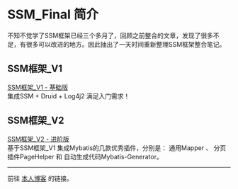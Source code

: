 # SSM_Final 简介

  不知不觉学了SSM框架已经三个多月了，回顾之前整合的文章，发现了很多不足，有很多可以改进的地方。因此抽出了一天时间重新整理SSM框架整合笔记。

## SSM框架_V1
  [SSM框架_V1 - 基础版](http://ghosertblog.github.com)  
  集成SSM + Druid + Log4j2 满足入门需求！
  
  
## SSM框架_V2
  [SSM框架_V2 - 进阶版](http://ghosertblog.github.com)  
  基于SSM框架_V1 集成Mybatis的几款优秀插件，分别是： 通用Mapper 、 分页插件PageHelper 和 自动生成代码Mybatis-Generator。
  
---  
前往 [本人博客](https://blog.csdn.net/q343509740) 的链接。
